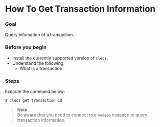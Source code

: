 # How To Get Transaction Information

### Goal
Query infomation of a transaction.

### Before you begin
  * Install the currently supported version of `cleos`.
  * Understand the following:
    * What is a transaction.

### Steps
Execute the command below:
```sh
$ cleos get transaction id
```
> **Note**  
>  Be aware that you need to connect to a `nodeos` instance to query transaction information.